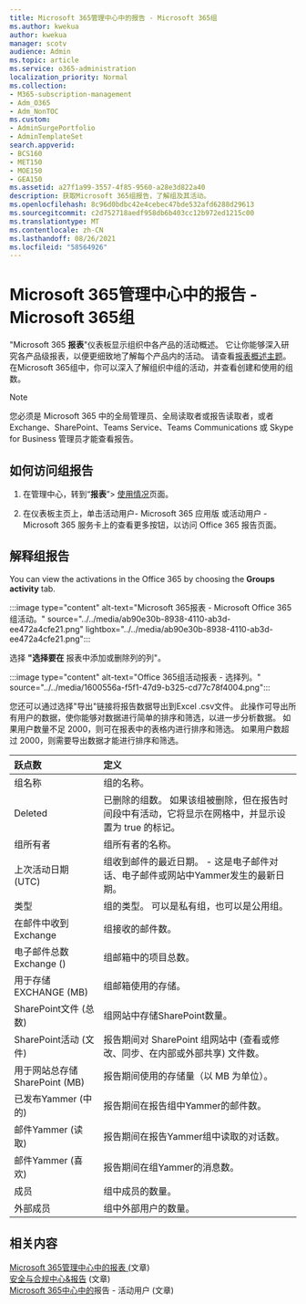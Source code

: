```yaml
---
title: Microsoft 365管理中心中的报告 - Microsoft 365组
ms.author: kwekua
author: kwekua
manager: scotv
audience: Admin
ms.topic: article
ms.service: o365-administration
localization_priority: Normal
ms.collection:
- M365-subscription-management
- Adm_O365
- Adm_NonTOC
ms.custom:
- AdminSurgePortfolio
- AdminTemplateSet
search.appverid:
- BCS160
- MET150
- MOE150
- GEA150
ms.assetid: a27f1a99-3557-4f85-9560-a28e3d822a40
description: 获取Microsoft 365组报告，了解组及其活动。
ms.openlocfilehash: 8c96d0bdbc42e4cebec47bde532afd6288d29613
ms.sourcegitcommit: c2d752718aedf958db6b403cc12b972ed1215c00
ms.translationtype: MT
ms.contentlocale: zh-CN
ms.lasthandoff: 08/26/2021
ms.locfileid: "58564926"
---
```

# <a name="microsoft-365-reports-in-the-admin-center---microsoft-365-groups"></a>Microsoft 365管理中心中的报告 - Microsoft 365组

"Microsoft 365 **报表**"仪表板显示组织中各产品的活动概述。 它让你能够深入研究各产品级报表，以便更细致地了解每个产品内的活动。 请查看[报表概述主题](activity-reports.md)。 在Microsoft 365组中，你可以深入了解组织中组的活动，并查看创建和使用的组数。
  
> [!NOTE]
> 您必须是 Microsoft 365 中的全局管理员、全局读取者或报告读取者，或者 Exchange、SharePoint、Teams Service、Teams Communications 或 Skype for Business 管理员才能查看报告。  
  
## <a name="how-to-get-to-the-groups-report"></a>如何访问组报告

1. 在管理中心，转到“**报表**”\> <a href="https://go.microsoft.com/fwlink/p/?linkid=2074756" target="_blank">使用情况</a>页面。

2. 在仪表板主页上，单击活动用户- Microsoft 365 应用版 或活动用户 - Microsoft 365 服务卡上的查看更多按钮，以访问 Office 365 报告页面。
  
## <a name="interpret-the-groups-report"></a>解释组报告

You can view the activations in the Office 365 by choosing the **Groups activity** tab.

:::image type="content" alt-text="Microsoft 365报表 - Microsoft Office 365组活动。" source="../../media/ab90e30b-8938-4110-ab3d-ee472a4cfe21.png" lightbox="../../media/ab90e30b-8938-4110-ab3d-ee472a4cfe21.png":::

选择 **"选择要在** 报表中添加或删除列的列"。

:::image type="content" alt-text="Office 365组活动报表 - 选择列。" source="../../media/1600556a-f5f1-47d9-b325-cd77c78f4004.png":::

您还可以通过选择"导出"链接将报告数据导出到Excel .csv文件。  此操作可导出所有用户的数据，使你能够对数据进行简单的排序和筛选，以进一步分析数据。 如果用户数量不足 2000，则可在报表中的表格内进行排序和筛选。 如果用户数超过 2000，则需要导出数据才能进行排序和筛选。 

|跃点数|定义|
|:-----|:-----|
|组名称 |组的名称。 |
|Deleted |已删除的组数。 如果该组被删除，但在报告时间段中有活动，它将显示在网格中，并显示设置为 true 的标记。 |
|组所有者 |组所有者的名称。 |
|上次活动日期 (UTC)  |组收到邮件的最近日期。 - 这是电子邮件对话、电子邮件或网站中Yammer发生的最新日期。 |
|类型 |组的类型。 可以是私有组，也可以是公用组。 |
|在邮件中收到Exchange |组接收的邮件数。|
|电子邮件总数Exchange ()  |组邮箱中的项目总数。 |
|用于存储 EXCHANGE (MB)  |组邮箱使用的存储。 |
|SharePoint文件 (总数)  |组网站中存储SharePoint数量。 |
|SharePoint活动 (文件)  |报告期间对 SharePoint 组网站中 (查看或修改、同步、在内部或外部共享) 文件数。 |
|用于网站总存储SharePoint (MB)  |报告期间使用的存储量（以 MB 为单位）。 |
|已发布Yammer (中的)  |报告期间在报告组中Yammer的邮件数。 |
|邮件Yammer (读取)  |报告期间在报告Yammer组中读取的对话数。 |
|邮件Yammer (喜欢)  |报告期间在组Yammer的消息数。 |
|成员 |组中成员的数量。 |
|外部成员 |组中外部用户的数量。|


## <a name="related-content"></a>相关内容

[Microsoft 365管理中心中的报表 (](activity-reports.md)文章) \
[安全与合规中心&报告](../../compliance/reports-in-security-and-compliance.md) (文章) \
[Microsoft 365中心中的](../../admin/activity-reports/active-users-ww.md)报告 - 活动用户 (文章) 

